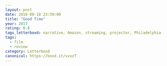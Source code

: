 ```yaml
---
layout: post 
date: 2018-08-18 23:59:00
title: "Good Time"
year: 2017
rating: 0.8
tags_letterboxd: narrative, Amazon, streaming, projector, Philadelphia, Leah
tags:
  - film
  - review
category: Letterboxd
canonical: https://boxd.it/vvxzT
---
```

